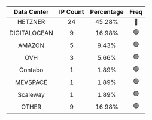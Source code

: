 | Data Center | IP Count | Percentage | Freq |
|:------------:|:--------:|:-----------:|:-----:|
| HETZNER | 24 | 45.28% | 🔴 |
| DIGITALOCEAN | 9 | 16.98% | 🟢 |
| AMAZON | 5 | 9.43% | 🟢 |
| OVH | 3 | 5.66% | 🟢 |
| Contabo | 1 | 1.89% | 🟢 |
| MEVSPACE | 1 | 1.89% | 🟢 |
| Scaleway | 1 | 1.89% | 🟢 |
| OTHER | 9 | 16.98% | 🟢 |